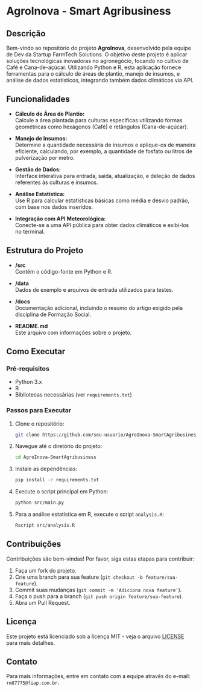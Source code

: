 
# AgroInova - Smart Agribusiness

## Descrição

Bem-vindo ao repositório do projeto **AgroInova**, desenvolvido pela equipe de Dev da Startup FarmTech Solutions. O objetivo deste projeto é aplicar soluções tecnológicas inovadoras no agronegócio, focando no cultivo de Café e Cana-de-açúcar. Utilizando Python e R, esta aplicação fornece ferramentas para o cálculo de áreas de plantio, manejo de insumos, e análise de dados estatísticos, integrando também dados climáticos via API.

## Funcionalidades

- **Cálculo de Área de Plantio:**  
  Calcule a área plantada para culturas específicas utilizando formas geométricas como hexágonos (Café) e retângulos (Cana-de-açúcar).

- **Manejo de Insumos:**  
  Determine a quantidade necessária de insumos e aplique-os de maneira eficiente, calculando, por exemplo, a quantidade de fosfato ou litros de pulverização por metro.

- **Gestão de Dados:**  
  Interface interativa para entrada, saída, atualização, e deleção de dados referentes às culturas e insumos.

- **Análise Estatística:**  
  Use R para calcular estatísticas básicas como média e desvio padrão, com base nos dados inseridos.

- **Integração com API Meteorológica:**  
  Conecte-se a uma API pública para obter dados climáticos e exibi-los no terminal.

## Estrutura do Projeto

- **/src**  
  Contém o código-fonte em Python e R.
  
- **/data**  
  Dados de exemplo e arquivos de entrada utilizados para testes.
  
- **/docs**  
  Documentação adicional, incluindo o resumo do artigo exigido pela disciplina de Formação Social.

- **README.md**  
  Este arquivo com informações sobre o projeto.

## Como Executar

### Pré-requisitos

- Python 3.x
- R
- Bibliotecas necessárias (ver `requirements.txt`)

### Passos para Executar

1. Clone o repositório:
    ```bash
    git clone https://github.com/seu-usuario/AgroInova-SmartAgribusiness.git
    ```
2. Navegue até o diretório do projeto:
    ```bash
    cd AgroInova-SmartAgribusiness
    ```
3. Instale as dependências:
    ```bash
    pip install -r requirements.txt
    ```
4. Execute o script principal em Python:
    ```bash
    python src/main.py
    ```
5. Para a análise estatística em R, execute o script `analysis.R`:
    ```bash
    Rscript src/analysis.R
    ```

## Contribuições

Contribuições são bem-vindas! Por favor, siga estas etapas para contribuir:

1. Faça um fork do projeto.
2. Crie uma branch para sua feature (`git checkout -b feature/sua-feature`).
3. Commit suas mudanças (`git commit -m 'Adiciona nova feature'`).
4. Faça o push para a branch (`git push origin feature/sua-feature`).
5. Abra um Pull Request.

## Licença

Este projeto está licenciado sob a licença MIT - veja o arquivo [LICENSE](LICENSE) para mais detalhes.

## Contato

Para mais informações, entre em contato com a equipe através do e-mail: `rm87775@fiap.com.br`.
